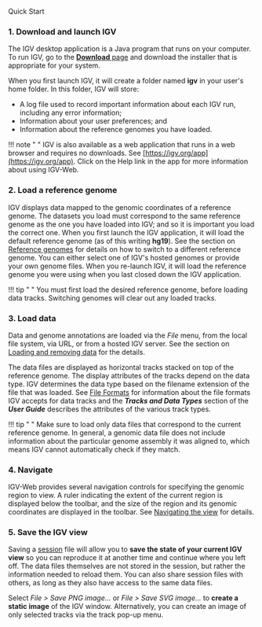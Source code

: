 
<!---
The page title should not go in the menu
-->
<p class="page-title">Quick Start </p>


### 1. Download and launch IGV

The IGV desktop application is a Java program that runs on your computer. To run IGV, go to the [**Download** page](DownloadPage.md) and download the installer that is appropriate for your system. 

When you first launch IGV, it will create a folder named **igv** in your user's home folder. In this folder, IGV will store:

* A log file used to record important information about each IGV run, including any error information;
* Information about your user preferences; and
* Information about the reference genomes you have loaded.

!!! note " " 
    IGV is also available as a web application that runs in a web browser and requires no downloads. See [https://igv.org/app](https://igv.org/app). Click on the Help link in the app for more information about using IGV-Web. 

### 2. Load a reference genome
IGV displays data mapped to the genomic coordinates of a reference genome. The datasets you load must correspond to the same reference genome as the one you have loaded into IGV; and so it is important you load the correct one. When you first launch the IGV application, it will load the default reference genome (as of this writing **hg19**). See the section on [Reference genomes](UserGuide/reference_genome.md) for details on how to switch to a different reference genome. You can either select one of IGV's hosted genomes or provide your own genome files. When you re-launch IGV, it will load the reference genome you were using when you last closed down the IGV application.

!!! tip " "
    You must first load the desired reference genome, before loading data tracks. Switching genomes will clear out any loaded tracks.

### 3. Load data

Data and genome annotations are loaded via the *File* menu, from the local file system, via URL, or from a hosted IGV server. See the section on [Loading and removing data](UserGuide/loading_data.md) for the details. 

The data files are displayed as horizontal tracks stacked on top of the reference genome. The display attributes of the tracks depend on the data type. IGV determines the data type based on the filename extension of the file that was loaded. See [File Formats](../FileFormats/DataTracks.md) for information about the file formats IGV accepts for data tracks and the ***Tracks and Data Types*** section of the  ***User Guide*** describes the attributes of the various track types.

!!! tip " " 
    Make sure to load only data files that correspond to the current reference genome. In general, a genomic data file does not include information about the particular genome assembly it was aligned to, which means IGV cannot automatically check if they match.

### 4. Navigate

IGV-Web provides several navigation controls for specifying the genomic region to view. A ruler indicating the extent of the current region is displayed below the toolbar, and the size of the region and its genomic coordinates are displayed in the toolbar. See [Navigating the view](UserGuide/navigation.md) for details.

### 5. Save the IGV view

Saving a [session](UserGuide/sessions.md) file will allow you to **save the state of your current IGV view** so you can reproduce it at another time and continue where you left off. The data files themselves are not stored in the session, but rather the information needed to reload them. You can also share session files with others, as long as they also have access to the same data files.

Select *File > Save PNG image...* or *File > Save SVG image...* to **create a static image** of the IGV window. Alternatively, you can create an image of only selected tracks via the track pop-up menu.

